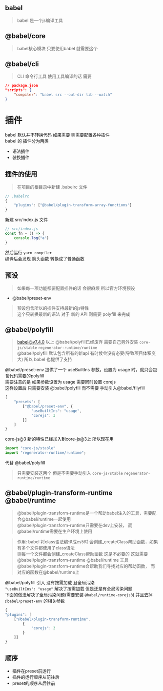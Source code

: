 ## babel
> babel 是一个js编译工具

## @babel/core
> babel核心模块 只要使用babel 就需要这个

## @babel/cli
> CLI 命令行工具 使用工具编译的话 需要  
```json
// package.json
"scripts": {
    "compiler": "babel src --out-dir lib --watch"
}
```

# 插件
babel 默认并不转换代码 如果需要 则需要配置各种插件  
babel 的 插件分为两类   
+ 语法插件
+ 装换插件


## 插件的使用
> 在项目的根目录中新建 .babelrc 文件
```js
// .babelrc
{
    "plugins": ["@babel/plugin-transform-array-functions"]
}
```
新建 src/index.js 文件
```js
// src/index.js
const fn = () => {
    console.log("a")
}
```
然后运行 `yarn compiler`  
编译后会发现 箭头函数 转换成了普通函数

## 预设
> 如果每一项功能都要配置插件的话 会很麻烦 所以官方环境预设

+ @babel/preset-env   
> 预设包含所以的插件支持最新的js特性  
这个只转换最新的语法 对于 新的 API 则需要 polyfill 来完成


## @babel/polyfill
> babel@v7.4.0 以上 @babel/polyfill已经废弃 需要自己另外安装 `core-js/stable` `regenerator-runtime/runtime`   
@babel/polyfill 默认包含所有的新api 有时候会没有必要(导致项目体积变大) 所以 babel 也提供了支持

@babel/preset-env 提供了一个 useBuiltIns 参数，设置为 usage 时，就只会包含代码需要的polyfill  
需要注意的是 如果参数设置为 usage 需要同时设置 corejs  
这样设置后 只需要安装 @babel/polyfill 而不需要 手动引入@babel/filyfill  
```js
{
    "presets": [
        ["@babel/preset-env", {
            "useBuiltIns": "usage",
            "corejs": 3
        }]
    ]
}
```
core-js@3 新的特性已经加入到core-js@3上 所以现在用
```js
import "core-js/stable"
import "regenerator-runtime/runtime";
```
代替 @babel/polyfill  
> 只需要安装这两个 但是不需要手动引入 `core-js/stable` `regenerator-runtime/runtime`

## @babel/plugin-transform-runtime @babel/runtime
> @babel/plugin-transform-runtime是一个帮助babel注入的工具，需要配合@babel/runtime一起使用  
@babel/plugin-transform-runtime只需要在dev上安装， 而@babel/runtime需要在生产环境上使用

> 作用: babel 将class语法编译成es5时 会创建_createClass帮助函数，如果有多个文件都使用了class语法  
则每一个文件都会创建_createClass帮助函数 这是不必要的 这就需要 @babel/plugin-transform-runtime @babel/runtime 工具  
@babel/plugin-transform-runtime会帮助我们寻找对应的帮助函数， 而对应的函数在@babel/runtime上

@babel/polyfill 引入 没有按需加载 且全局污染  
`"useBuiltIns": "usage"` 解决了按需加载 但是还是有全局污染问题  
下面的做法解决了全局污染问题(需要安装 `@babel/runtime-corejs3`) 并且去掉 `@babel/preset-env` 的相关参数
```js
{   
"plugins": [
    ["@babel/plugin-transform-runtime",
        {
            "corejs": 3
        }
    ]]
}
```

## 顺序
+ 插件在preset前运行
+ 插件的运行顺序从前往后
+ preset的顺序从后往前

